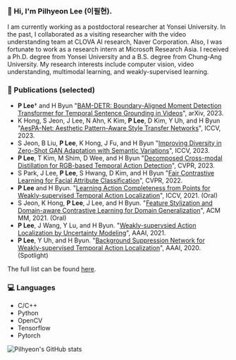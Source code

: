 ### 👋 Hi, I'm Pilhyeon Lee (이필현).

I am currently working as a postdoctoral researcher at Yonsei University.
In the past, I collaborated as a visiting researcher with the video understanding team at CLOVA AI research, Naver Corporation.
Also, I was fortunate to work as a research intern at Microsoft Research Asia.
I received a Ph.D. degree from Yonsei University and a B.S. degree from Chung-Ang University.
My research interests include computer vision, video understanding, multimodal learning, and weakly-supervised learning.

### 📓 Publications (selected)
- **P Lee**&dagger; and H Byun "[BAM-DETR: Boundary-Aligned Moment Detection Transformer for Temporal Sentence Grounding in Videos](https://arxiv.org/abs/2312.00083)", arXiv, 2023.
- K Hong, S Jeon, J Lee, N Ahn, K Kim, **P Lee**, D Kim, Y Uh, and H Byun "[AesPA-Net: Aesthetic Pattern-Aware Style Transfer Networks](https://arxiv.org/abs/2307.09724)", ICCV, 2023.
- S Jeon, B Liu, **P Lee**, K Hong, J Fu, and H Byun "[Improving Diversity in Zero-Shot GAN Adaptation with Semantic Variations](https://arxiv.org/abs/2308.10554)", ICCV, 2023.
- **P Lee**, T Kim, M Shim, D Wee, and H Byun "[Decomposed Cross-modal Distillation for RGB-based Temporal Action Detection](https://arxiv.org/abs/2303.17285)", CVPR, 2023.
- S Park, J Lee, **P Lee**, S Hwang, D Kim, and H Byun "[Fair Contrastive Learning for Facial Attribute Classification](https://arxiv.org/abs/2203.16209)", CVPR, 2022.
- **P Lee** and H Byun. "[Learning Action Completeness from Points for Weakly-supervised Temporal Action Localization](https://arxiv.org/abs/2108.05029)", ICCV, 2021. (Oral)
- S Jeon, K Hong, **P Lee**, J Lee, and H Byun. "[Feature Stylization and Domain-aware Contrastive Learning for Domain Generalization](https://arxiv.org/abs/2108.08596)", ACM MM, 2021. (Oral)
- **P Lee**, J Wang, Y Lu, and H Byun. "[Weakly-supervsied Action Localization by Uncertainty Modeling](https://arxiv.org/abs/2006.07006)", AAAI, 2021.
- **P Lee**, Y Uh, and H Byun. "[Background Suppression Network for Weakly-supervised Temporal Action Localization](https://arxiv.org/abs/1911.09963)", AAAI, 2020. (Spotlight)

The full list can be found [here](https://scholar.google.com/citations?user=BeLZuogAAAAJ&hl=ko&oi=ao).

### 💻 Languages
- C/C++
- Python
- OpenCV
- Tensorflow
- Pytorch

![Pilhyeon's GitHub stats](https://github-readme-stats.vercel.app/api?username=pilhyeon&show_icons=true&hide_border=True&include_all_commits=True&hide=prs)
